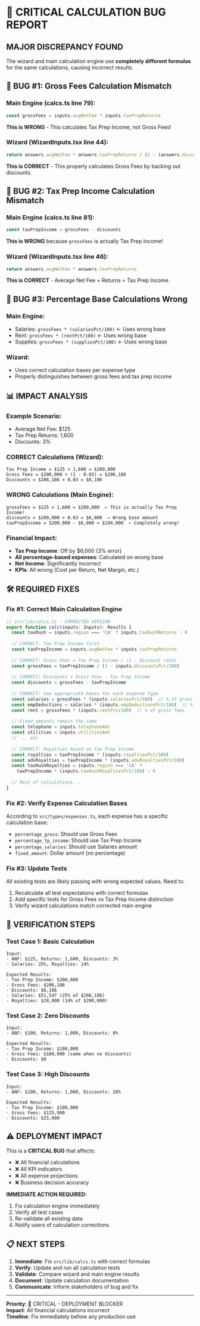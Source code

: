 # 🚨 CRITICAL CALCULATION BUG REPORT

## **MAJOR DISCREPANCY FOUND**

The wizard and main calculation engine use **completely different formulas** for the same calculations, causing incorrect results.

## 🔴 **BUG #1: Gross Fees Calculation Mismatch**

### **Main Engine (calcs.ts line 79):**
```typescript
const grossFees = inputs.avgNetFee * inputs.taxPrepReturns
```
**This is WRONG** - This calculates Tax Prep Income, not Gross Fees!

### **Wizard (WizardInputs.tsx line 44):**
```typescript
return answers.avgNetFee * answers.taxPrepReturns / (1 - (answers.discountsPct || 3) / 100)
```
**This is CORRECT** - This properly calculates Gross Fees by backing out discounts.

## 🔴 **BUG #2: Tax Prep Income Calculation Mismatch**

### **Main Engine (calcs.ts line 81):**
```typescript
const taxPrepIncome = grossFees - discounts
```
**This is WRONG** because `grossFees` is actually Tax Prep Income!

### **Wizard (WizardInputs.tsx line 46):**
```typescript
return answers.avgNetFee * answers.taxPrepReturns
```
**This is CORRECT** - Average Net Fee × Returns = Tax Prep Income.

## 🔴 **BUG #3: Percentage Base Calculations Wrong**

### **Main Engine:**
- Salaries: `grossFees * (salariesPct/100)` ← Uses wrong base
- Rent: `grossFees * (rentPct/100)` ← Uses wrong base  
- Supplies: `grossFees * (suppliesPct/100)` ← Uses wrong base

### **Wizard:**
- Uses correct calculation bases per expense type
- Properly distinguishes between gross fees and tax prep income

## 📊 **IMPACT ANALYSIS**

### **Example Scenario:**
- Average Net Fee: $125
- Tax Prep Returns: 1,600  
- Discounts: 3%

### **CORRECT Calculations (Wizard):**
```
Tax Prep Income = $125 × 1,600 = $200,000
Gross Fees = $200,000 ÷ (1 - 0.03) = $206,186
Discounts = $206,186 × 0.03 = $6,186
```

### **WRONG Calculations (Main Engine):**
```
grossFees = $125 × 1,600 = $200,000  ← This is actually Tax Prep Income!
discounts = $200,000 × 0.03 = $6,000  ← Wrong base amount
taxPrepIncome = $200,000 - $6,000 = $194,000  ← Completely wrong!
```

### **Financial Impact:**
- **Tax Prep Income**: Off by $6,000 (3% error)
- **All percentage-based expenses**: Calculated on wrong base
- **Net Income**: Significantly incorrect
- **KPIs**: All wrong (Cost per Return, Net Margin, etc.)

## 🛠️ **REQUIRED FIXES**

### **Fix #1: Correct Main Calculation Engine**
```typescript
// src/lib/calcs.ts - CORRECTED VERSION
export function calc(inputs: Inputs): Results {
  const taxRush = inputs.region === 'CA' ? inputs.taxRushReturns : 0
  
  // CORRECT: Tax Prep Income first
  const taxPrepIncome = inputs.avgNetFee * inputs.taxPrepReturns
  
  // CORRECT: Gross Fees = Tax Prep Income / (1 - discount rate)
  const grossFees = taxPrepIncome / (1 - inputs.discountsPct/100)
  
  // CORRECT: Discounts = Gross Fees - Tax Prep Income
  const discounts = grossFees - taxPrepIncome
  
  // CORRECT: Use appropriate bases for each expense type
  const salaries = grossFees * (inputs.salariesPct/100)  // % of gross fees
  const empDeductions = salaries * (inputs.empDeductionsPct/100)  // % of salaries
  const rent = grossFees * (inputs.rentPct/100)  // % of gross fees
  
  // Fixed amounts remain the same
  const telephone = inputs.telephoneAmt
  const utilities = inputs.utilitiesAmt
  // ... etc
  
  // CORRECT: Royalties based on Tax Prep Income
  const royalties = taxPrepIncome * (inputs.royaltiesPct/100)
  const advRoyalties = taxPrepIncome * (inputs.advRoyaltiesPct/100)
  const taxRushRoyalties = inputs.region === 'CA' ? 
    taxPrepIncome * (inputs.taxRushRoyaltiesPct/100) : 0
  
  // Rest of calculations...
}
```

### **Fix #2: Verify Expense Calculation Bases**
According to `src/types/expenses.ts`, each expense has a specific calculation base:
- `percentage_gross`: Should use Gross Fees
- `percentage_tp_income`: Should use Tax Prep Income  
- `percentage_salaries`: Should use Salaries amount
- `fixed_amount`: Dollar amount (no percentage)

### **Fix #3: Update Tests**
All existing tests are likely passing with wrong expected values. Need to:
1. Recalculate all test expectations with correct formulas
2. Add specific tests for Gross Fees vs Tax Prep Income distinction
3. Verify wizard calculations match corrected main engine

## 🧪 **VERIFICATION STEPS**

### **Test Case 1: Basic Calculation**
```
Input:
- ANF: $125, Returns: 1,600, Discounts: 3%
- Salaries: 25%, Royalties: 14%

Expected Results:
- Tax Prep Income: $200,000
- Gross Fees: $206,186  
- Discounts: $6,186
- Salaries: $51,547 (25% of $206,186)
- Royalties: $28,000 (14% of $200,000)
```

### **Test Case 2: Zero Discounts**
```
Input:
- ANF: $100, Returns: 1,000, Discounts: 0%

Expected Results:
- Tax Prep Income: $100,000
- Gross Fees: $100,000 (same when no discounts)
- Discounts: $0
```

### **Test Case 3: High Discounts**
```
Input:
- ANF: $100, Returns: 1,000, Discounts: 20%

Expected Results:
- Tax Prep Income: $100,000
- Gross Fees: $125,000
- Discounts: $25,000
```

## ⚠️ **DEPLOYMENT IMPACT**

This is a **CRITICAL BUG** that affects:
- ❌ All financial calculations
- ❌ All KPI indicators  
- ❌ All expense projections
- ❌ Business decision accuracy

**IMMEDIATE ACTION REQUIRED:**
1. Fix calculation engine immediately
2. Verify all test cases
3. Re-validate all existing data
4. Notify users of calculation corrections

## 📋 **NEXT STEPS**

1. **Immediate**: Fix `src/lib/calcs.ts` with correct formulas
2. **Verify**: Update and run all calculation tests  
3. **Validate**: Compare wizard and main engine results
4. **Document**: Update calculation documentation
5. **Communicate**: Inform stakeholders of bug and fix

---

**Priority**: 🚨 CRITICAL - DEPLOYMENT BLOCKER  
**Impact**: All financial calculations incorrect  
**Timeline**: Fix immediately before any production use
